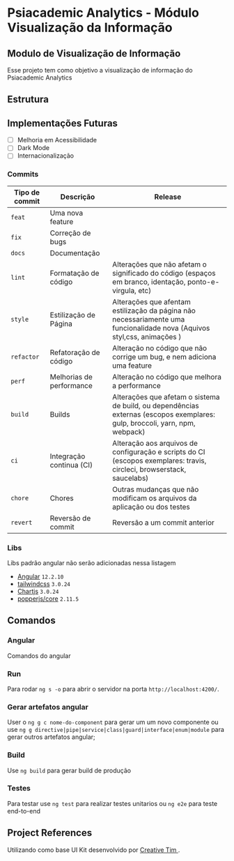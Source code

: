 # Psiacademic Analytics - Módulo Visualização da Informação
## **Modulo de Visualização de Informação**

Esse projeto tem como objetivo a visualização de informação do Psiacademic Analytics 

## **Estrutura**


## **Implementações Futuras**
 
- [ ] Melhoria em Acessibilidade
- [ ] Dark Mode
- [ ] Internacionalização
### Commits


| Tipo de commit | Descrição                | Release                                                                                                                     |
| -------------- | ------------------------ | --------------------------------------------------------------------------------------------------------------------------- |
| `feat`         | Uma nova feature         |                                                                                                                     |
| `fix`          | Correção de bugs         |                                                                                                                     |
| `docs`         | Documentação             |                                   |
| `lint`        | Formatação de código     | Alterações que não afetam o significado do código (espaços em branco, identação, ponto-e-virgula, etc)                      |
| `style`       | Estilização de Página    | Alterações que afentam estilização da página não necessariamente uma funcionalidade nova (Aquivos styl,css, animações )                      |
| `refactor`     | Refatoração de código    | Alteração no código que não corrige um bug, e nem adiciona uma feature                                                      |
| `perf`         | Melhorias de performance | Alteração no código que melhora a performance                                                                               |
| `build`        | Builds                   | Alterações que afetam o sistema de build, ou dependências externas (escopos exemplares: gulp, broccoli, yarn, npm, webpack) |
| `ci`           | Integração continua (CI) | Alteração aos arquivos de configuração e scripts do CI (escopos exemplares: travis, circleci, browserstack, saucelabs)      |
| `chore`        | Chores                   | Outras mudanças que não modificam os arquivos da aplicação ou dos testes                                                    |
| `revert`       | Reversão de commit       | Reversão a um commit anterior          
### **Libs**

Libs padrão angular não serão adicionadas nessa listagem
* [Angular](https://angular.io/) `12.2.10`
* [tailwindcss](https://tailwindcss.com/docs/customizing-colors) `3.0.24`
* [Chartjs](https://www.chartjs.org/) `3.0.24`
* [popperjs/core](https://popper.js.org/) `2.11.5`
## **Comandos**

### **Angular**
Comandos do angular
### **Run**
 Para rodar `ng s -o` para abrir o servidor na porta `http://localhost:4200/`.

### **Gerar artefatos angular**
 User o `ng g c nome-do-component` para gerar um um novo componente ou use 
 `ng g directive|pipe|service|class|guard|interface|enum|module` para gerar outros artefatos angular;

 ### **Build**

 Use `ng build` para gerar build de produção
 
 ### **Testes**
 Para testar use `ng test` para realizar testes unitarios  ou `ng e2e` para teste end-to-end


## Project References
 Utilizando como base UI Kit desenvolvido por <a href="https://creative-tim.com/" target="_blank">Creative Tim </a>.
 